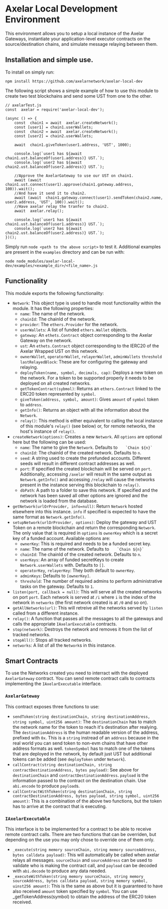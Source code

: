 # Axelar Local Development Environment

This environment allows you to setup a local instance of the Axelar Gateways, instantiate your application-level executor contracts on the source/destination chains, and simulate message relaying between them.

## Installation and simple use.

To install on simply run:

```
npm install https://github.com/axelarnetwork/axelar-local-dev
```

The following script shows a simple example of how to use this module to create two test blockchains and send some UST from one to the other.

```
// axelarTest.js
const  axelar = require('axelar-local-dev');

(async () => {
	const  chain1 = await  axelar.createNetwork();
	const [user1] = chain1.userWallets;
	const  chain2 = await  axelar.createNetwork();
	const [user2] = chain2.userWallets;

	await  chain1.giveToken(user1.address, 'UST', 1000);

	console.log(`user1 has ${await  chain1.ust.balanceOf(user1.address)} UST.`);
	console.log(`user2 has ${await  chain2.ust.balanceOf(user2.address)} UST.`);

	//Approve the AxelarGateway to use our UST on chain1.
	await (await  chain1.ust.connect(user1).approve(chain1.gateway.address, 100)).wait();
	//And have it send it to chain2.
	await (await  chain1.gateway.connect(user1).sendToken(chain2.name, user2.address, 'UST', 100)).wait();
	//Have axelar relay the tranfer to chain2.
	await  axelar.relay();

	console.log(`user1 has ${await  chain1.ust.balanceOf(user1.address)} UST.`);
	console.log(`user2 has ${await  chain2.ust.balanceOf(user2.address)} UST.`);
})();
```
Simply run `node <path to the above script>` to test it. Additional examples are present in the `examples` directory and can be run with:

```
node node_modules/axelar-local-dev/examples/<example_dir>/<file_name>.js
```

## Functionality

This module exports the following functionality:
- `Network`: This object type is used to handle most functionality within the module. It has the following properties:
	- `name`: The name of the network.
	- `chainId`: The chainId of the network.
	- `provider`: The `ethers.Provider` for the network.
	- `userWallets`: A list of funded `ethers.Wallet` objects.
	- `gateway`: An `ethets.Contract` object corresponding to the Axelar Gateway on the network.
	- `ust`: An `ethets.Contract` object corresponding to the IERC20 of the Axelar Wrapped UST on this network.
	- `ownerWallet`, `operatorWallet`, `relayerWallet`, `adminWallets` `threshold` `lastRelayedBlock`: These are for configuring the gateway and relaying.
	- `deployToken(name, symbol, decimals, cap)`: Deploys a new token on the network. For a token to be supported properly it needs to be deployed on all created networks.
	- `getTokenContract(sybmol)`: Returns an `ethers.Contract` linked to the ERC20 token represented by `symbol`.
	- `giveToken(address, symbol, amount)`: Gives `amount` of `symbol` token to `address`.
	- `getInfo()`: Returns an object with all the information about the `Network`. 
	- `relay()`: This method is either equivalent to calling the local instance of this module's `relay()` (see below) or, for remote networks, the host's instance of `relay()`.
- `createNetwork(options)`: Creates a new `Network`. All `options` are optional here but the following can be used:
  - `name`: The name to give the `Network`. Defaults to ``    `Chain ${n}`    ``
  - `chainId`: The chainId of the created network. Defaults to `n`.
  - `seed`: A string used to create the prefunded accounts. Different seeds will result in different contract addresses as well.
  - `port`: If specified the created blockchain will be served on `port`. Additionally, accessing `/axelar` will result in the same output as `Network.getInfo()` and accessing `/relay` will cause the networks present in the instance serving this blockchain to `relay()`.
  - `dbPath`: A path to a folder to save this network. If specified and the network has been saved all other options are ignored and the network is loaded from the database.
- `getNetwork(urlOrProvider, info=null)`: Return `Network` hosted elsewhere into this instance. `info` if specified is expected to have the same format as `Network.getInfo()`. 
- `setupNetwork(urlOrProvider, options)`: Deploy the gateway and UST Token on a remote blockchain and return the corresponding `Network`. The only value that is required in `options` is `ownerKey` which is a secret key of a funded account. Available options are:
  - `ownerKey`: This is required and needs to be a funded secret key.
  - `name`: The name of the network. Defaults to ``    `Chain ${n}`   `` 
  - `chainId`: The chainId of the created network. Defaults to `n`.
  - `userKeys`: An array of funded secretKeys to create `Network.userWallets` with. Defaults to `[]`.
  - `operatorKey`, `relayerKey`: They both default to `ownerKey`.
  - `adminKeys`: Defaults to `[ownerKey]`.
  - `threshold`: The number of required admins to perform administrative tasks on the gateway. Defaults to `1`. 
- `listen(port, callback = null)`: This will serve all the created networks on port `port`. Each network is served at `/i` where `i` is the index of the network in `networks` (the first network created is at `/0` and so on).
- `getAllNetworks(url)`: This will retreive all the networks served by `listen` called from a different instance.
- `relay()`: A function that passes all the messages to all the gateways and calls the appropriate `IAxelarExecutable` contracts.
- `stop(network)`: Destroys the network and removes it from the list of tracked networks.
- `stopAll()`: Stops all tracked networks.
- `networks`: A list of all the `Network`s in this instance.

## Smart Contracts
To use the Networks created you need to interract with the deployed `AxelarGateway` contract. You can send remote contract calls to contracts implementing the `IAxelarExecutable` interface. 
### `AxelarGateway`
This contract exposes three functions to use:
- `sendToken(string destinationChain, string destinationAddress, string symbol, uint256 amount)`: The `destinationChain` has to match the network name for the token to reach it's destination after realying. The `destinationAddress` is the human readable version of the address, prefixed with `0x`. This is a `string` instread of an `address` because in the real world you can send token to non-evm chains that have other address formats as well. `tokenSymbol` has to match one of the tokens that are deployed in the network, by default just UST but additional tokens can be added (see `deployToken` under `Network`).
- `callContract(string destinationChain, string contractDestinationAddress, bytes payload)`: See above for `destinationChain` and `contractDestinationAddress`. `payload` is the information passed to the contract on the destination chain. Use `abi.encode` to produce `payload`s.
- `callContractWithToken(string destinationChain, string contractDestinationAddress, bytes payload, string symbol, uint256 amount)`: This is a combination of the above two functions, but the token has to arrive at the contract that is executing.
### `IAxelarExecutable`
This interface is to be implemented for a contract to be able to receive remote contract calls. There are two functions that can be overriden, but depending on the use you may only chose to override one of them only.
- `_execute(string memory sourceChain, string memory sourceAddress, bytes calldata payload)`: This will automatically be called when axelar relays all messages. `sourceChain` and `sourceAddress` can be used to validate who is making the contract call, and `payload` can be decoded with `abi.decode` to produce any data needed.
- `_executeWithToken(string memory sourceChain, string memory sourceAddress, bytes calldata payload, string memory symbol, uinst256 amount)`: This is the same as above but it is guaranteed to have also received `amount` token specified by `symbol`. You can use _getTokenAddress(symbol) to obtain the address of the ERC20 token received.